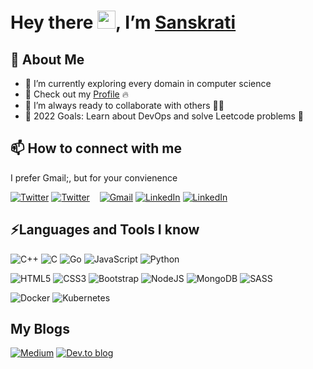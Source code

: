 # Hey there <img src="https://github.com/TheDudeThatCode/TheDudeThatCode/blob/master/Assets/Hi.gif" width="29">, I’m [Sanskrati](https://31sanskrati.github.io/Portfolio_website/)

## 👀 About Me

- 🌱 I’m currently exploring every domain in computer science
- 🔭 Check out my [Profile](https://31sanskrati.github.io/Portfolio_website/) 🔥
- 👯 I’m always ready to collaborate with others 🤝🏻
- 🥅 2022 Goals: Learn about DevOps and solve Leetcode problems 🚀


## 📫 How to connect with me
I prefer Gmail;, but for your convienence


[![Twitter](https://img.shields.io/badge/Twitter-%231DA1F2.svg?style=for-the-badge&logo=Twitter&logoColor=white)](https://twitter.com/azura_dios#gh-light-mode-only)
[![Twitter](https://img.shields.io/badge/Twitter-%231DA1F2.svg?style=for-the-badge&logo=Twitter&logoColor=white)](https://twitter.com/azura_dios#gh-dark-mode-only)
&nbsp;&nbsp;
[![Gmail](https://img.shields.io/badge/Gmail-D14836?style=for-the-badge&logo=gmail&logoColor=white)](31sanskrati@gmail.com)
[![LinkedIn](https://img.shields.io/badge/linkedin-%230077B5.svg?style=for-the-badge&logo=linkedin&logoColor=white)](https://www.linkedin.com/in/sanskrati-jain/#gh-light-mode-only)
[![LinkedIn](https://img.shields.io/badge/linkedin-%230077B5.svg?style=for-the-badge&logo=linkedin&logoColor=white)](https://www.linkedin.com/in/sanskrati-jain/#gh-dark-mode-only)
&nbsp;&nbsp;


## ⚡Languages and Tools I know

![C++](https://img.shields.io/badge/c++-%2300599C.svg?style=for-the-badge&logo=c%2B%2B&logoColor=white)
![C](https://img.shields.io/badge/c-%2300599C.svg?style=for-the-badge&logo=c&logoColor=white)
![Go](https://img.shields.io/badge/go-%2300ADD8.svg?style=for-the-badge&logo=go&logoColor=white)
![JavaScript](https://img.shields.io/badge/javascript-%23323330.svg?style=for-the-badge&logo=javascript&logoColor=%23F7DF1E)
![Python](https://img.shields.io/badge/python-3670A0?style=for-the-badge&logo=python&logoColor=ffdd54)


![HTML5](https://img.shields.io/badge/html5-%23E34F26.svg?style=for-the-badge&logo=html5&logoColor=white)
![CSS3](https://img.shields.io/badge/css3-%231572B6.svg?style=for-the-badge&logo=css3&logoColor=white)
![Bootstrap](https://img.shields.io/badge/bootstrap-%23563D7C.svg?style=for-the-badge&logo=bootstrap&logoColor=white)
![NodeJS](https://img.shields.io/badge/node.js-6DA55F?style=for-the-badge&logo=node.js&logoColor=white)
![MongoDB](https://img.shields.io/badge/MongoDB-%234ea94b.svg?style=for-the-badge&logo=mongodb&logoColor=white)
![SASS](https://img.shields.io/badge/SASS-hotpink.svg?style=for-the-badge&logo=SASS&logoColor=white)


![Docker](https://img.shields.io/badge/docker-%230db7ed.svg?style=for-the-badge&logo=docker&logoColor=white)
![Kubernetes](https://img.shields.io/badge/kubernetes-%23326ce5.svg?style=for-the-badge&logo=kubernetes&logoColor=white)

## My Blogs
[![Medium](https://img.shields.io/badge/Medium-12100E?style=for-the-badge&logo=medium&logoColor=white)](https://medium.com/@azura_dios)
[![Dev.to blog](https://img.shields.io/badge/dev.to-0A0A0A?style=for-the-badge&logo=dev.to&logoColor=white)](https://dev.to/sanskrati01)
